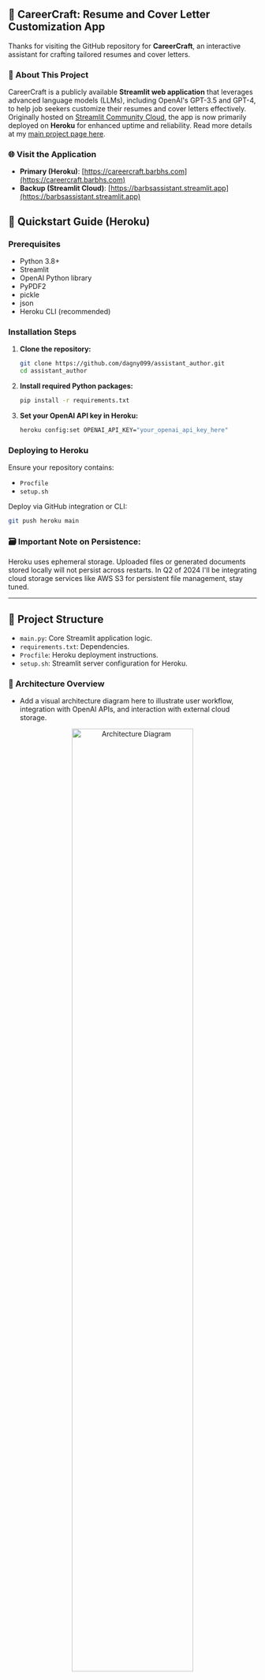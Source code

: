## 🦖 CareerCraft: Resume and Cover Letter Customization App

Thanks for visiting the GitHub repository for **CareerCraft**, an interactive assistant for crafting tailored resumes and cover letters.


### 🌟 About This Project
CareerCraft is a publicly available **Streamlit web application** that leverages advanced language models (LLMs), including 
OpenAI's GPT-3.5 and GPT-4, to help job seekers customize their resumes and cover letters effectively. Originally hosted on 
[Streamlit Community Cloud](https://streamlit.io/cloud), the app is now primarily deployed on **Heroku** for enhanced uptime and 
reliability. Read more details at my [main project page here](https://www.barbhs.com/portfolio/JobAppApp/).

### 🌐 Visit the Application
- **Primary (Heroku)**: [https://careercraft.barbhs.com](https://careercraft.barbhs.com)
- **Backup (Streamlit Cloud)**: [https://barbsassistant.streamlit.app](https://barbsassistant.streamlit.app)



## 🚀 Quickstart Guide (Heroku)

### **Prerequisites**
- Python 3.8+
- Streamlit
- OpenAI Python library
- PyPDF2
- pickle
- json
- Heroku CLI (recommended)

### **Installation Steps**
1. **Clone the repository:**
   ```bash
   git clone https://github.com/dagny099/assistant_author.git
   cd assistant_author
   ```

2. **Install required Python packages:**
   ```bash
   pip install -r requirements.txt
   ```

3. **Set your OpenAI API key in Heroku:**
   ```bash
   heroku config:set OPENAI_API_KEY="your_openai_api_key_here"
   ```

### **Deploying to Heroku**
Ensure your repository contains:
- `Procfile`
- `setup.sh`

Deploy via GitHub integration or CLI:
```bash
git push heroku main
```

### 🗃️ **Important Note on Persistence:**
Heroku uses ephemeral storage. Uploaded files or generated documents stored locally will not persist across restarts. In Q2 of 2024 I'll be integrating cloud storage services like AWS S3 for persistent file management, stay tuned.

---

## 📂 Project Structure
- `main.py`: Core Streamlit application logic.
- `requirements.txt`: Dependencies.
- `Procfile`: Heroku deployment instructions.
- `setup.sh`: Streamlit server configuration for Heroku.

### 🦕 Architecture Overview
- Add a visual architecture diagram here to illustrate user workflow, integration with OpenAI APIs, and interaction with external cloud storage.
<p align="center">
  <img src="https://www.barbhs.com/assets/images/portfolio/OverallArchitecture-CareerCraft-v1.png" alt="Architecture Diagram" width="70%">
  <br>
  <em>Figure: System architecture diagram showing how different components interact</em>
</p>


## 🌟 Usage Instructions
<p align="center">
  <img src="https://www.barbhs.com/assets/images/portfolio/UserSteps_CareerCraft_v2.png" alt="Architecture Diagram" width="70%">
  <br>
</p>

✅ **1. Upload Your Resume**  
* Go to the Ingest Resume section.  
* Choose between:  *Manual text entry* or *Upload PDF or TXT file*  
* Click "Ingest Information" to process.

✅ **2. Input Job Details**  
* Use the sidebar to provide:  
Company Name | Position Title | Job Description

✅ **3. Generate First Draft**  
- In the Build First Draft section, click "Generate Cover Letter".  
- A first draft of your tailored cover letter appears immediately.  

✅ **4. Interactive Editing**  
- To modify the draft: Describe changes clearly in the text box (e.g., "make the tone more formal", "highlight leadership experience").  
- Click "Modify Cover Letter".  

✅ **5. ATS Keyword Optimization**  
* Click "Scan resume with ATS" or "Scan cover letter with ATS".
* Results show a percentage match and common keywords, highlighting any gaps.

✅ **6. Download Final Documents**  
* Use the provided download buttons to immediately save your finalized resume and cover letter.


## 🎯 Roadmap: Q4 2024

1. **Enhanced ATS Scanning:**
   - NLP-based keyword analysis (SpaCy, transformers)
2. **Additional Format Support:**
   - Microsoft Word document handling
3. **Expanded LLM Guidance:**
   - Advanced user interactions and editing suggestions


## 📜 License
Licensed under the MIT License.
